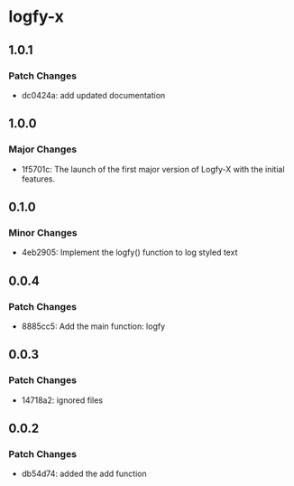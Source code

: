 # logfy-x

## 1.0.1

### Patch Changes

- dc0424a: add updated documentation

## 1.0.0

### Major Changes

- 1f5701c: The launch of the first major version of Logfy-X with the initial features.

## 0.1.0

### Minor Changes

- 4eb2905: Implement the logfy() function to log styled text

## 0.0.4

### Patch Changes

- 8885cc5: Add the main function: logfy

## 0.0.3

### Patch Changes

- 14718a2: ignored files

## 0.0.2

### Patch Changes

- db54d74: added the add function
